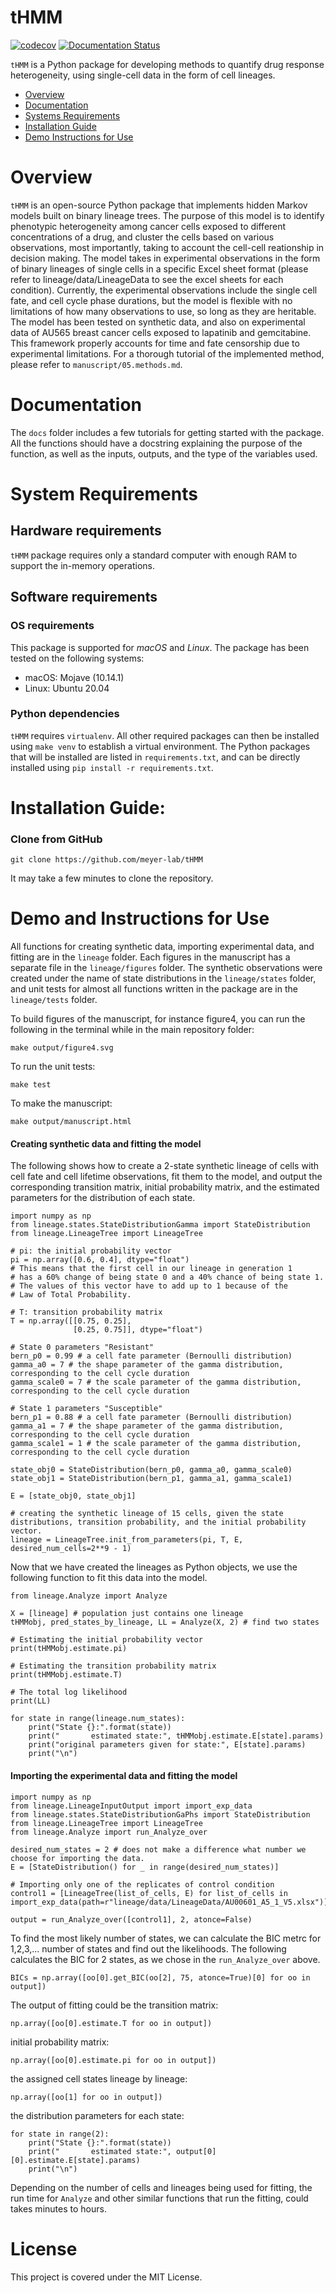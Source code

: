# tHMM

[![codecov](https://codecov.io/gh/meyer-lab/tHMM/branch/master/graph/badge.svg)](https://codecov.io/gh/meyer-lab/tHMM)
[![Documentation Status](https://readthedocs.org/projects/tHMM/badge/?version=latest)](https://lineage-growth.readthedocs.io/en/latest/?badge=latest)

`tHMM` is a Python package for developing methods to quantify drug response heterogeneity, using single-cell data in the form of cell lineages.

- [Overview](#Overview)
- [Documentation](#Documentation)
- [Systems Requirements](#system-requirements)
- [Installation Guide](#Installation-Guide)
- [Demo Instructions for Use](#Demo)

# Overview

`tHMM` is an open-source Python package that implements hidden Markov models built on binary lineage trees. The purpose of this model is to identify phenotypic heterogeneity among cancer cells exposed to different concentrations of a drug, and cluster the cells based on various observations, most importantly, taking to account the cell-cell reationship in decision making. The model takes in experimental observations in the form of binary lineages of single cells in a specific Excel sheet format (please refer to lineage/data/LineageData to see the excel sheets for each condition). Currently, the experimental observations include the single cell fate, and cell cycle phase durations, but the model is flexible with no limitations of how many observations to use, so long as they are heritable. The model has been tested on synthetic data, and also on experimental data of AU565 breast cancer cells exposed to lapatinib and gemcitabine. This framework properly accounts for time and fate censorship due to experimental limitations. For a thorough tutorial of the implemented method, please refer to `manuscript/05.methods.md`.

# Documentation
The `docs` folder includes a few tutorials for getting started with the package. All the functions should have a docstring explaining the purpose of the function, as well as the inputs, outputs, and the type of the variables used.

# System Requirements
## Hardware requirements
`tHMM` package requires only a standard computer with enough RAM to support the in-memory operations.

## Software requirements

### OS requirements
This package is supported for *macOS* and *Linux*. The package has been tested on the following systems:
- macOS: Mojave (10.14.1)
- Linux: Ubuntu 20.04

### Python dependencies
`tHMM` requires `virtualenv`. All other required packages can then be installed using `make venv` to establish a virtual environment. The Python packages that will be installed are listed in `requirements.txt`, and can be directly installed using `pip install -r requirements.txt`.

# Installation Guide:

### Clone from GitHub
```
git clone https://github.com/meyer-lab/tHMM
```
It may take a few minutes to clone the repository.

# Demo and Instructions for Use

All functions for creating synthetic data, importing experimental data, and fitting are in the `lineage` folder. Each figures in the manuscript has a separate file in the `lineage/figures` folder. The synthetic observations were created under the name of state distributions in the `lineage/states` folder, and unit tests for almost all functions written in the package are in the `lineage/tests` folder.
 
To build figures of the manuscript, for instance figure4, you can run the following in the terminal while in the main repository folder:

```
make output/figure4.svg
```

To run the unit tests:

```
make test
```

To make the manuscript:

```
make output/manuscript.html 
```

#### Creating synthetic data and fitting the model

The following shows how to create a 2-state synthetic lineage of cells with cell fate and cell lifetime observations, fit them to the model, and output the corresponding transition matrix, initial probability matrix, and the estimated parameters for the distribution of each state.

```
import numpy as np
from lineage.states.StateDistributionGamma import StateDistribution
from lineage.LineageTree import LineageTree

# pi: the initial probability vector
pi = np.array([0.6, 0.4], dtype="float")
# This means that the first cell in our lineage in generation 1
# has a 60% change of being state 0 and a 40% chance of being state 1.
# The values of this vector have to add up to 1 because of the
# Law of Total Probability.

# T: transition probability matrix
T = np.array([[0.75, 0.25],
              [0.25, 0.75]], dtype="float")

# State 0 parameters "Resistant"
bern_p0 = 0.99 # a cell fate parameter (Bernoulli distribution)
gamma_a0 = 7 # the shape parameter of the gamma distribution, corresponding to the cell cycle duration
gamma_scale0 = 7 # the scale parameter of the gamma distribution, corresponding to the cell cycle duration

# State 1 parameters "Susceptible"
bern_p1 = 0.88 # a cell fate parameter (Bernoulli distribution)
gamma_a1 = 7 # the shape parameter of the gamma distribution, corresponding to the cell cycle duration
gamma_scale1 = 1 # the scale parameter of the gamma distribution, corresponding to the cell cycle duration

state_obj0 = StateDistribution(bern_p0, gamma_a0, gamma_scale0)
state_obj1 = StateDistribution(bern_p1, gamma_a1, gamma_scale1)

E = [state_obj0, state_obj1]

# creating the synthetic lineage of 15 cells, given the state distributions, transition probability, and the initial probability vector.
lineage = LineageTree.init_from_parameters(pi, T, E, desired_num_cells=2**9 - 1)
```

Now that we have created the lineages as Python objects, we use the following function to fit this data into the model.

```
from lineage.Analyze import Analyze

X = [lineage] # population just contains one lineage
tHMMobj, pred_states_by_lineage, LL = Analyze(X, 2) # find two states

# Estimating the initial probability vector
print(tHMMobj.estimate.pi)

# Estimating the transition probability matrix
print(tHMMobj.estimate.T)

# The total log likelihood
print(LL)

for state in range(lineage.num_states):
    print("State {}:".format(state))
    print("       estimated state:", tHMMobj.estimate.E[state].params)
    print("original parameters given for state:", E[state].params)
    print("\n")
```

#### Importing the experimental data and fitting the model

```
import numpy as np
from lineage.LineageInputOutput import import_exp_data
from lineage.states.StateDistributionGaPhs import StateDistribution
from lineage.LineageTree import LineageTree
from lineage.Analyze import run_Analyze_over

desired_num_states = 2 # does not make a difference what number we choose for importing the data.
E = [StateDistribution() for _ in range(desired_num_states)]

# Importing only one of the replicates of control condition
control1 = [LineageTree(list_of_cells, E) for list_of_cells in import_exp_data(path=r"lineage/data/LineageData/AU00601_A5_1_V5.xlsx")]

output = run_Analyze_over([control1], 2, atonce=False)
```
To find the most likely number of states, we can calculate the BIC metrc for 1,2,3,... number of states and find out the likelihoods.
The following calculates the BIC for 2 states, as we chose in the `run_Analyze_over` above.

```
BICs = np.array([oo[0].get_BIC(oo[2], 75, atonce=True)[0] for oo in output])
```

The output of fitting could be the transition matrix:
```
np.array([oo[0].estimate.T for oo in output])
```

initial probability matrix:
```
np.array([oo[0].estimate.pi for oo in output])
```

the assigned cell states lineage by lineage:
```
np.array([oo[1] for oo in output])
```

the distribution parameters for each state:
```
for state in range(2):
    print("State {}:".format(state))
    print("       estimated state:", output[0][0].estimate.E[state].params)
    print("\n")
```

Depending on the number of cells and lineages being used for fitting, the run time for `Analyze` and other similar functions that run the fitting, could takes minutes to hours.

# License
This project is covered under the MIT License.
